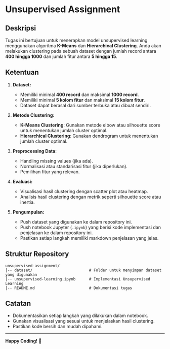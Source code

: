 # Unsupervised Assignment

## Deskripsi
Tugas ini bertujuan untuk menerapkan model unsupervised learning menggunakan algoritma **K-Means** dan **Hierarchical Clustering**. Anda akan melakukan clustering pada sebuah dataset dengan jumlah record antara **400 hingga 1000** dan jumlah fitur antara **5 hingga 15**.

## Ketentuan
1. **Dataset:**
   - Memiliki minimal **400 record** dan maksimal **1000 record**.
   - Memiliki minimal **5 kolom fitur** dan maksimal **15 kolom fitur**.
   - Dataset dapat berasal dari sumber terbuka atau dibuat sendiri.

2. **Metode Clustering:**
   - **K-Means Clustering**: Gunakan metode elbow atau silhouette score untuk menentukan jumlah cluster optimal.
   - **Hierarchical Clustering**: Gunakan dendrogram untuk menentukan jumlah cluster optimal.

3. **Preprocessing Data:**
   - Handling missing values (jika ada).
   - Normalisasi atau standarisasi fitur (jika diperlukan).
   - Pemilihan fitur yang relevan.

4. **Evaluasi:**
   - Visualisasi hasil clustering dengan scatter plot atau heatmap.
   - Analisis hasil clustering dengan metrik seperti silhouette score atau inertia.

5. **Pengumpulan:**
   - Push dataset yang digunakan ke dalam repository ini.
   - Push notebook Jupyter (`.ipynb`) yang berisi kode implementasi dan penjelasan ke dalam repository ini.
   - Pastikan setiap langkah memiliki markdown penjelasan yang jelas.

## Struktur Repository
```
unsupervised-assignment/
│-- dataset/                         # Folder untuk menyimpan dataset yang digunakan
│-- unsupervised-learning.ipynb      # Implementasi Unsupervised Learning
│-- README.md                        # Dokumentasi tugas
```

## Catatan
- Dokumentasikan setiap langkah yang dilakukan dalam notebook.
- Gunakan visualisasi yang sesuai untuk menjelaskan hasil clustering.
- Pastikan kode bersih dan mudah dipahami.

---
**Happy Coding!** 🚀

